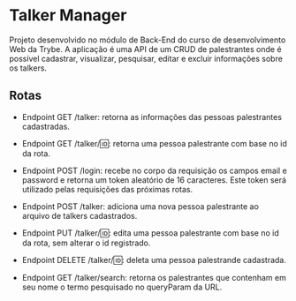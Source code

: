 # Talker Manager #

Projeto desenvolvido no módulo de Back-End do curso de desenvolvimento Web da Trybe.
A aplicação é uma API de um CRUD de palestrantes onde é possível cadastrar, visualizar, pesquisar, editar e excluir informações sobre os talkers.


## Rotas ##

- Endpoint GET /talker: retorna as informações das pessoas palestrantes cadastradas.

- Endpoint GET /talker/:id:: retorna uma pessoa palestrante com base no id da rota.

- Endpoint POST /login: recebe no corpo da requisição os campos email e password e retorna um token aleatório de 16 caracteres.
Este token será utilizado pelas requisições das próximas rotas.

- Endpoint POST /talker: adiciona uma nova pessoa palestrante ao arquivo de talkers cadastrados.

- Endpoint PUT /talker/:id:: edita uma pessoa palestrante com base no id da rota, sem alterar o id registrado.

- Endpoint DELETE /talker/:id:: deleta uma pessoa palestrande cadastrada.

- Endpoint GET /talker/search: retorna os palestrantes que contenham em seu nome o termo pesquisado no queryParam da URL.
